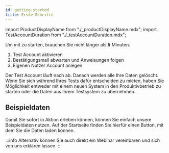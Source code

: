 ```yaml
---
id: getting-started
title: Erste Schritte
---
```


import ProductDisplayName from "./\_productDisplayName.mdx";
import TestAccountDuration from "./\_testAccountDuration.mdx";

Um mit <ProductDisplayName/> zu starten, brauchen Sie nicht länger als **5** Minuten.

1. Test Account aktivieren
2. Bestätigungsmail abwarten und Anweisungen folgen
3. Eigenen Nutzer Account anlegen

Der Test Account läuft nach <TestAccountDuration/> ab. Danach werden alle Ihre Daten gelöscht. Wenn Sie sich während Ihres Tests dafür entscheiden <ProductDisplayName/> zu mieten, haben Sie Möglichkeit entweder mit einem neuen System in den Produktivbetrieb zu starten oder die Daten aus Ihrem Testsystem zu übernehmen.

## Beispieldaten

Damit Sie <ProductDisplayName/> sofort in Aktion erleben können, können Sie einfach unsere Beispieldaten nutzen. Auf der Startseite finden Sie hierfür einen Button, mit dem Sie die Daten laden können.

:::info
Alternativ können Sie auch direkt ein Webinar vereinbaren und sich <ProductDisplayName/> von uns erklären lassen.
:::
